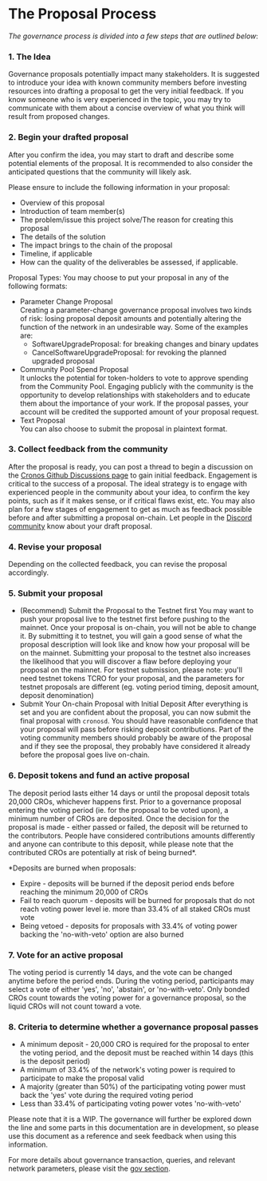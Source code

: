 # The Proposal Process

_The governance process is divided into a few steps that are outlined below_:

### 1. The Idea

Governance proposals potentially impact many stakeholders. It is suggested to introduce your idea with known community members before investing resources into drafting a proposal to get the very initial feedback. If you know someone who is very experienced in the topic, you may try to communicate with them about a concise overview of what you think will result from proposed changes.

### 2. Begin your drafted proposal

After you confirm the idea, you may start to draft and describe some potential elements of the proposal. It is recommended to also consider the anticipated questions that the community will likely ask.

Please ensure to include the following information in your proposal:

* Overview of this proposal
* Introduction of team member(s)
* The problem/issue this project solve/The reason for creating this proposal
* The details of the solution
* The impact brings to the chain of the proposal
* Timeline, if applicable
* How can the quality of the deliverables be assessed, if applicable.

Proposal Types: You may choose to put your proposal in any of the following formats:

* Parameter Change Proposal\
  Creating a parameter-change governance proposal involves two kinds of risk: losing proposal deposit amounts and potentially altering the function of the network in an undesirable way. Some of the examples are:
  * SoftwareUpgradeProposal: for breaking changes and binary updates
  * CancelSoftwareUpgradeProposal: for revoking the planned upgraded proposal
* Community Pool Spend Proposal\
  It unlocks the potential for token-holders to vote to approve spending from the Community Pool. Engaging publicly with the community is the opportunity to develop relationships with stakeholders and to educate them about the importance of your work. If the proposal passes, your account will be credited the supported amount of your proposal request.
* Text Proposal\
  You can also choose to submit the proposal in plaintext format.

### 3. Collect feedback from the community

After the proposal is ready, you can post a thread to begin a discussion on the [Cronos Github Discussions page](https://github.com/crypto-org-chain/cronos/discussions) to gain initial feedback. Engagement is critical to the success of a proposal. The ideal strategy is to engage with experienced people in the community about your idea, to confirm the key points, such as if it makes sense, or if critical flaws exist, etc. You may also plan for a few stages of engagement to get as much as feedback possible before and after submitting a proposal on-chain. Let people in the [Discord community](https://discord.gg/5JTk2ppsY3) know about your draft proposal.

### 4. Revise your proposal

Depending on the collected feedback, you can revise the proposal accordingly.

### 5. Submit your proposal

* (Recommend) Submit the Proposal to the Testnet first You may want to push your proposal live to the testnet first before pushing to the mainnet. Once your proposal is on-chain, you will not be able to change it. By submitting it to testnet, you will gain a good sense of what the proposal description will look like and know how your proposal will be on the mainnet. Submitting your proposal to the testnet also increases the likelihood that you will discover a flaw before deploying your proposal on the mainnet. For testnet submission, please note: you'll need testnet tokens TCRO for your proposal, and the parameters for testnet proposals are different (eg. voting period timing, deposit amount, deposit denomination)
* Submit Your On-chain Proposal with Initial Deposit After everything is set and you are confident about the proposal, you can now submit the final proposal with `cronosd`. You should have reasonable confidence that your proposal will pass before risking deposit contributions. Part of the voting community members should probably be aware of the proposal and if they see the proposal, they probably have considered it already before the proposal goes live on-chain.

### 6. Deposit tokens and fund an active proposal

The deposit period lasts either 14 days or until the proposal deposit totals 20,000 CROs, whichever happens first. Prior to a governance proposal entering the voting period (ie. for the proposal to be voted upon), a minimum number of CROs are deposited. Once the decision for the proposal is made - either passed or failed, the deposit will be returned to the contributors. People have considered contributions amounts differently and anyone can contribute to this deposit, while please note that the contributed CROs are potentially at risk of being burned\*.

\*Deposits are burned when proposals:

* Expire - deposits will be burned if the deposit period ends before reaching the minimum 20,000 of CROs
* Fail to reach quorum - deposits will be burned for proposals that do not reach voting power level ie. more than 33.4% of all staked CROs must vote
* Being vetoed - deposits for proposals with 33.4% of voting power backing the 'no-with-veto' option are also burned

### 7. Vote for an active proposal

The voting period is currently 14 days, and the vote can be changed anytime before the period ends. During the voting period, participants may select a vote of either 'yes', 'no', 'abstain', or 'no-with-veto'. Only bonded CROs count towards the voting power for a governance proposal, so the liquid CROs will not count toward a vote.

### 8. Criteria to determine whether a governance proposal passes

* A minimum deposit - 20,000 CRO is required for the proposal to enter the voting period, and the deposit must be reached within 14 days (this is the deposit period)
* A minimum of 33.4% of the network's voting power is required to participate to make the proposal valid
* A majority (greater than 50%) of the participating voting power must back the 'yes' vote during the required voting period
* Less than 33.4% of participating voting power votes 'no-with-veto'

Please note that it is a WIP. The governance will further be explored down the line and some parts in this documentation are in development, so please use this document as a reference and seek feedback when using this information.

For more details about governance transaction, queries, and relevant network parameters, please visit the [gov section](https://cronos.org/docs/chain-details/module\_overview.html#gov).
